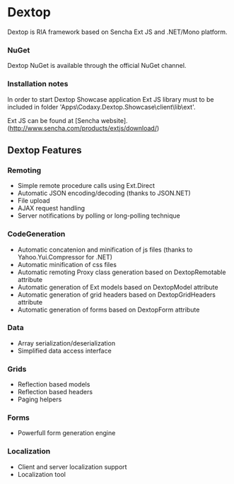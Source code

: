 # Dextop

Dextop is RIA framework based on Sencha Ext JS and .NET/Mono platform.

### NuGet

Dextop NuGet is available through the official NuGet channel.

### Installation notes

In order to start Dextop Showcase application Ext JS library 
must to be included in folder 'Apps\Codaxy.Dextop.Showcase\client\lib\ext'.

Ext JS can be found at [Sencha website].(http://www.sencha.com/products/extjs/download/)

## Dextop Features

### Remoting

- Simple remote procedure calls using Ext.Direct
- Automatic JSON encoding/decoding (thanks to JSON.NET)
- File upload
- AJAX request handling
- Server notifications by polling or long-polling technique

### CodeGeneration

- Automatic concatenion and minification of js files (thanks to Yahoo.Yui.Compressor for .NET)
- Automatic minification of css files
- Automatic remoting Proxy class generation based on DextopRemotable attribute
- Automatic generation of Ext models based on DextopModel attribute
- Automatic generation of grid headers based on DextopGridHeaders attribute
- Automatic generation of forms based on DextopForm attribute

### Data

- Array serialization/deserialization
- Simplified data access interface

### Grids

- Reflection based models
- Reflection based headers
- Paging helpers

### Forms

- Powerfull form generation engine

### Localization

- Client and server localization support
- Localization tool